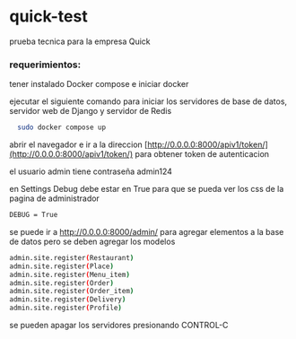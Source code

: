 # quick-test
prueba tecnica para la empresa Quick

### requerimientos:
tener instalado Docker compose e iniciar docker

ejecutar el siguiente comando para iniciar los servidores de base de datos, servidor web de Django y servidor de Redis

```bash
  sudo docker compose up
```

abrir el navegador e ir a la direccion [http://0.0.0.0:8000/apiv1/token/](http://0.0.0.0:8000/apiv1/token/) para obtener token de autenticacion

el usuario admin tiene contraseña admin124

en Settings Debug debe estar en True para que se pueda ver los css de la pagina de administrador
```bash
DEBUG = True
```

se puede ir a http://0.0.0.0:8000/admin/ para agregar elementos a la base de datos pero se deben agregar los modelos 
```bash
admin.site.register(Restaurant)
admin.site.register(Place)
admin.site.register(Menu_item)
admin.site.register(Order)
admin.site.register(Order_item)
admin.site.register(Delivery)
admin.site.register(Profile)
```

se pueden apagar los servidores presionando  CONTROL-C
